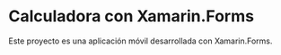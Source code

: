 # Calculadora con Xamarin.Forms

Este proyecto es una aplicación móvil desarrollada con Xamarin.Forms.
